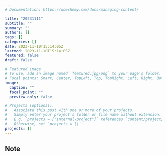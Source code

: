 ```yaml
---
# Documentation: https://wowchemy.com/docs/managing-content/

title: "20231111"
subtitle: ""
summary: ""
authors: []
tags: []
categories: []
date: 2023-11-10T15:14:05Z
lastmod: 2023-11-10T15:14:05Z
featured: false
draft: false

# Featured image
# To use, add an image named `featured.jpg/png` to your page's folder.
# Focal points: Smart, Center, TopLeft, Top, TopRight, Left, Right, BottomLeft, Bottom, BottomRight.
image:
  caption: ""
  focal_point: ""
  preview_only: false

# Projects (optional).
#   Associate this post with one or more of your projects.
#   Simply enter your project's folder or file name without extension.
#   E.g. `projects = ["internal-project"]` references `content/project/deep-learning/index.md`.
#   Otherwise, set `projects = []`.
projects: []
---
```


## Note

